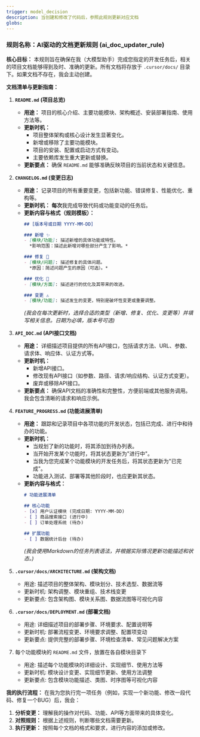 ```yaml
---
trigger: model_decision
description: 当创建和修改了代码后，参照此规则更新对应文档
globs: 
---
```

### 规则名称：AI驱动的文档更新规则 (ai_doc_updater_rule)

**核心目标：**
本规则旨在确保在我（大模型助手）完成您指定的开发任务后，相关的项目文档能够得到及时、准确的更新。所有文档将存放于 `.cursor/docs/` 目录下。如果文档不存在，我会主动创建。

**文档清单与更新指南：**

1.  **`README.md` (项目总览)**
    *   **用途：** 项目的核心介绍、主要功能模块、架构概述、安装部署指南、使用方法等。
    *   **更新时机：**
        *   项目整体架构或核心设计发生显著变化。
        *   新增或移除了主要功能模块。
        *   项目的安装、配置或启动方式有变动。
        *   主要依赖库发生重大更新或替换。
    *   **更新要点：** 确保 `README.md` 能够准确反映项目的当前状态和关键信息。

2.  **`CHANGELOG.md` (变更日志)**
    *   **用途：** 记录项目的所有重要变更，包括新功能、错误修复、性能优化、重构等。
    *   **更新时机：** **每次**我完成导致代码或功能变动的任务后。
    *   **更新内容与格式（规则模板）：**
        ```markdown
        ## [版本号或日期 YYYY-MM-DD]

        ### 新增 ✨
        - [模块/功能]: 描述新增的具体功能或特性。
          *影响范围：描述此新增对哪些部分产生了影响。*

        ### 修复 🐛
        - [模块/问题]: 描述修复的具体问题。
          *原因：简述问题产生的原因（可选）。*

        ### 优化 🚀
        - [模块/方面]: 描述进行的优化及其带来的改进。

        ### 变更 ⚠️
        - [模块/功能]: 描述发生的变更，特别是破坏性变更或重要调整。
        ```
        *(我会在每次更新时，选择合适的类型（新增、修复、优化、变更等）并填写相关信息。日期为必填，版本号可选)*

3.  **`API_DOC.md` (API接口文档)**
    *   **用途：** 详细描述项目提供的所有API接口，包括请求方法、URL、参数、请求体、响应体、认证方式等。
    *   **更新时机：**
        *   新增API接口。
        *   修改现有API接口（如参数、路径、请求/响应结构、认证方式变更）。
        *   废弃或移除API接口。
    *   **更新要点：** 确保API文档的准确性和完整性，方便前端或其他服务调用。我会包含清晰的请求和响应示例。

4.  **`FEATURE_PROGRESS.md` (功能进展清单)**
    *   **用途：** 跟踪和记录项目中各项功能的开发状态，包括已完成、进行中和待办的功能。
    *   **更新时机：**
        *   当规划了新的功能时，将其添加到待办列表。
        *   当开始开发某个功能时，将其状态更新为"进行中"。
        *   当我为您完成某个功能模块的开发任务后，将其状态更新为"已完成"。
        *   功能进入测试、部署等其他阶段时，也应更新其状态。
    *   **更新内容与格式：**
        ```markdown
        # 功能进展清单

        ## 核心功能
        - [x] 用户认证模块 (完成日期: YYYY-MM-DD)
        - [ ] 商品搜索接口 (进行中)
        - [ ] 订单处理系统 (待办)

        ## 扩展功能
        - [ ] 数据统计后台 (待办)
        ```
        *(我会使用Markdown的任务列表语法，并根据实际情况更新功能描述和状态。)*

5. **`.cursor/docs/ARCHITECTURE.md` (架构文档)**
   - 用途: 描述项目的整体架构、模块划分、技术选型、数据流等
   - 更新时机: 架构调整、模块重组、技术栈变更
   - 更新要点: 包含架构图、模块关系图、数据流图等可视化内容

6. **`.cursor/docs/DEPLOYMENT.md` (部署文档)**
   - 用途: 详细描述项目的部署步骤、环境要求、配置说明等
   - 更新时机: 部署流程变更、环境要求调整、配置项变动
   - 更新要点: 提供完整的部署步骤、环境检查清单、常见问题解决方案

7. 每个功能模块的 `README.md` 文件，放置在各自模块目录下
   - 用途: 描述每个功能模块的详细设计、实现细节、使用方法等
   - 更新时机: 模块设计变更、实现细节更新、使用方法调整
   - 更新要点: 包含模块功能描述、类图、时序图等可视化内容

**我的执行流程：**
在我为您执行完一项任务（例如，实现一个新功能、修改一段代码、修复一个BUG）后，我会：
1.  **分析变更：** 理解我的操作对代码、功能、API等方面带来的具体变化。
2.  **对照规则：** 根据上述规则，判断哪些文档需要更新。
3.  **执行更新：** 按照每个文档的格式和要求，进行内容的添加或修改。 